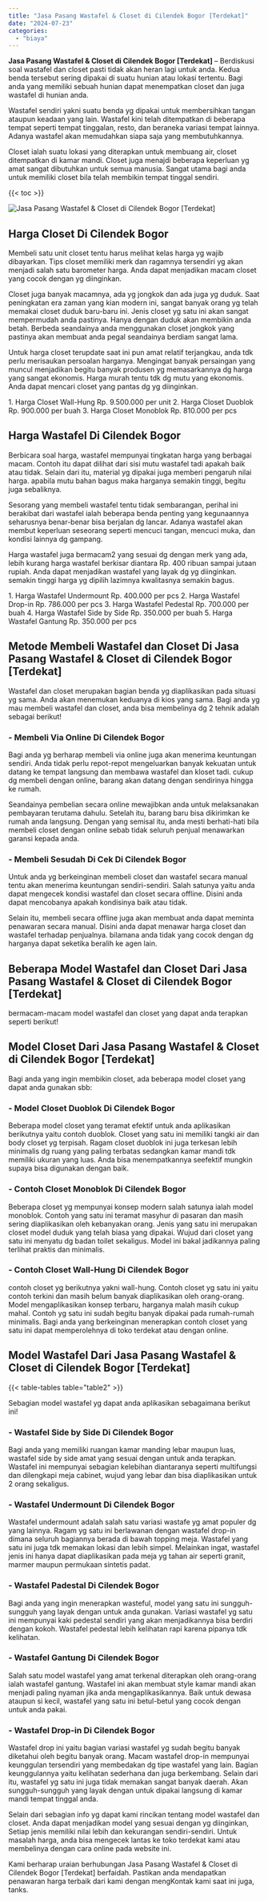 ```yaml
---
title: "Jasa Pasang Wastafel & Closet di Cilendek Bogor [Terdekat]"
date: "2024-07-23"
categories: 
  - "biaya"
---
```


**Jasa Pasang Wastafel & Closet di Cilendek Bogor \[Terdekat\]** – Berdiskusi soal wastafel dan closet pasti tidak akan heran lagi untuk anda. Kedua benda tersebut sering dipakai di suatu hunian atau lokasi tertentu. Bagi anda yang memiliki sebuah hunian dapat menempatkan closet dan juga wastafel di hunian anda.

Wastafel sendiri yakni suatu benda yg dipakai untuk membersihkan tangan ataupun keadaan yang lain. Wastafel kini telah ditempatkan di beberapa tempat seperti tempat tinggalan, resto, dan beraneka variasi tempat lainnya. Adanya wastafel akan memudahkan siapa saja yang membutuhkannya.

Closet ialah suatu lokasi yang diterapkan untuk membuang air, closet ditempatkan di kamar mandi. Closet juga menajdi beberapa keperluan yg amat sangat dibutuhkan untuk semua manusia. Sangat utama bagi anda untuk memiliki closet bila telah membikin tempat tinggal sendiri.

{{< toc >}}

![Jasa Pasang Wastafel & Closet di Cilendek Bogor [Terdekat]](/images/wastafel-closet-murah60.png)

## Harga Closet Di Cilendek Bogor

Membeli satu unit closet tentu harus melihat kelas harga yg wajib dibayarkan. Tips closet memiliki merk dan ragamnya tersendiri yg akan menjadi salah satu barometer harga. Anda dapat menjadikan macam closet yang cocok dengan yg diinginkan.

Closet juga banyak macamnya, ada yg jongkok dan ada juga yg duduk. Saat peningkatan era zaman yang kian modern ini, sangat banyak orang yg telah memakai closet duduk baru-baru ini. Jenis closet yg satu ini akan sangat mempermudah anda pastinya. Hanya dengan duduk akan membikin anda betah. Berbeda seandainya anda menggunakan closet jongkok yang pastinya akan membuat anda pegal seandainya berdiam sangat lama.

Untuk harga closet terupdate saat ini pun amat relatif terjangkau, anda tdk perlu merisaukan persoalan harganya. Mengingat banyak persaingan yang muncul menjadikan begitu banyak produsen yg memasarkannya dg harga yang sangat ekonomis. Harga murah tentu tdk dg mutu yang ekonomis. Anda dapat mencari closet yang pantas dg yg diinginkan.

1\. Harga Closet Wall-Hung Rp. 9.500.000 per unit 2. Harga Closet Duoblok Rp. 900.000 per buah 3. Harga Closet Monoblok Rp. 810.000 per pcs

## Harga Wastafel Di Cilendek Bogor

Berbicara soal harga, wastafel mempunyai tingkatan harga yang berbagai macam. Contoh itu dapat dilihat dari sisi mutu wastafel tadi apakah baik atau tidak. Selain dari itu, material yg dipakai juga memberi pengaruh nilai harga. apabila mutu bahan bagus maka harganya semakin tinggi, begitu juga sebaliknya.

Sesorang yang membeli wastafel tentu tidak sembarangan, perihal ini berakibat dari wastafel ialah beberapa benda penting yang kegunaannya seharusnya benar-benar bisa berjalan dg lancar. Adanya wastafel akan membut keperluan seseorang seperti mencuci tangan, mencuci muka, dan kondisi lainnya dg gampang.

Harga wastafel juga bermacam2 yang sesuai dg dengan merk yang ada, lebih kurang harga wastafel berkisar diantara Rp. 400 ribuan sampai jutaan rupiah. Anda dapat menjadikan wastafel yang layak dg yg diinginkan. semakin tinggi harga yg dipilih lazimnya kwalitasnya semakin bagus.

1\. Harga Wastafel Undermount Rp. 400.000 per pcs 2. Harga Wastafel Drop-in Rp. 786.000 per pcs 3. Harga Wastafel Pedestal Rp. 700.000 per buah 4. Harga Wastafel Side by Side Rp. 350.000 per buah 5. Harga Wastafel Gantung Rp. 350.000 per pcs

## Metode Membeli Wastafel dan Closet Di Jasa Pasang Wastafel & Closet di Cilendek Bogor \[Terdekat\]

Wastafel dan closet merupakan bagian benda yg diaplikasikan pada situasi yg sama. Anda akan menemukan keduanya di kios yang sama. Bagi anda yg mau membeli wastafel dan closet, anda bisa membelinya dg 2 tehnik adalah sebagai berikut!

### \- Membeli Via Online Di Cilendek Bogor

Bagi anda yg berharap membeli via online juga akan menerima keuntungan sendiri. Anda tidak perlu repot-repot mengeluarkan banyak kekuatan untuk datang ke tempat langsung dan membawa wastafel dan kloset tadi. cukup dg membeli dengan online, barang akan datang dengan sendirinya hingga ke rumah.

Seandainya pembelian secara online mewajibkan anda untuk melaksanakan pembayaran terutama dahulu. Setelah itu, barang baru bisa dikirimkan ke rumah anda langsung. Dengan yang semisal itu, anda mesti berhati-hati bila membeli closet dengan online sebab tidak seluruh penjual menawarkan garansi kepada anda.

### \- Membeli Sesudah Di Cek Di Cilendek Bogor

Untuk anda yg berkeinginan membeli closet dan wastafel secara manual tentu akan menerima keuntungan sendiri-sendiri. Salah satunya yaitu anda dapat mengecek kondisi wastafel dan closet secara offline. Disini anda dapat mencobanya apakah kondisinya baik atau tidak.

Selain itu, membeli secara offline juga akan membuat anda dapat meminta penawaran secara manual. Disini anda dapat menawar harga closet dan wastafel terhadap penjualnya. bilamana anda tidak yang cocok dengan dg harganya dapat seketika beralih ke agen lain.

## Beberapa Model Wastafel dan Closet Dari Jasa Pasang Wastafel & Closet di Cilendek Bogor \[Terdekat\]

bermacam-macam model wastafel dan closet yang dapat anda terapkan seperti berikut!

## Model Closet Dari Jasa Pasang Wastafel & Closet di Cilendek Bogor \[Terdekat\]

Bagi anda yang ingin membikin closet, ada beberapa model closet yang dapat anda gunakan sbb:

### \- Model Closet Duoblok Di Cilendek Bogor

Beberapa model closet yang teramat efektif untuk anda aplikasikan berikutnya yaitu contoh duoblok. Closet yang satu ini memiliki tangki air dan body closet yg terpisah. Ragam closet duoblok ini juga terkesan lebih minimalis dg ruang yang paling terbatas sedangkan kamar mandi tdk memiliki ukuran yang luas. Anda bisa menempatkannya seefektif mungkin supaya bisa digunakan dengan baik.

### \- Contoh Closet Monoblok Di Cilendek Bogor

Beberapa closet yg mempunyai konsep modern salah satunya ialah model monoblok. Contoh yang satu ini teramat masyhur di pasaran dan masih sering diaplikasikan oleh kebanyakan orang. Jenis yang satu ini merupakan closet model duduk yang telah biasa yang dipakai. Wujud dari closet yang satu ini menyatu dg badan toilet sekaligus. Model ini bakal jadikannya paling terlihat praktis dan minimalis.

### \- Contoh Closet Wall-Hung Di Cilendek Bogor

contoh closet yg berikutnya yakni wall-hung. Contoh closet yg satu ini yaitu contoh terkini dan masih belum banyak diaplikasikan oleh orang-orang. Model mengaplikasikan konsep terbaru, harganya malah masih cukup mahal. Contoh yg satu ini sudah begitu banyak dipakai pada rumah-rumah minimalis. Bagi anda yang berkeinginan menerapkan contoh closet yang satu ini dapat memperolehnya di toko terdekat atau dengan online.

## Model Wastafel Dari Jasa Pasang Wastafel & Closet di Cilendek Bogor \[Terdekat\]

{{< table-tables table="table2" >}}

Sebagian model wastafel yg dapat anda aplikasikan sebagaimana berikut ini!

### \- Wastafel Side by Side Di Cilendek Bogor

Bagi anda yang memiliki ruangan kamar manding lebar maupun luas, wastafel side by side amat yang sesuai dengan untuk anda terapkan. Wastafel ini mempunyai sebagian kelebihan diantaranya seperti multifungsi dan dilengkapi meja cabinet, wujud yang lebar dan bisa diaplikasikan untuk 2 orang sekaligus.

### \- Wastafel Undermount Di Cilendek Bogor

Wastafel undermount adalah salah satu variasi wastafe yg amat populer dg yang lainnya. Ragam yg satu ini berlawanan dengan wastafel drop-in dimana seluruh bagiannya berada di bawah topping meja. Wastafel yang satu ini juga tdk memakan lokasi dan lebih simpel. Melainkan ingat, wastafel jenis ini hanya dapat diaplikasikan pada meja yg tahan air seperti granit, marmer maupun permukaan sintetis padat.

### \- Wastafel Padestal Di Cilendek Bogor

Bagi anda yang ingin menerapkan wasteful, model yang satu ini sungguh-sungguh yang layak dengan untuk anda gunakan. Variasi wastafel yg satu ini mempunyai kaki pedestal sendiri yang akan menjadikannya bisa berdiri dengan kokoh. Wastafel pedestal lebih kelihatan rapi karena pipanya tdk kelihatan.

### \- Wastafel Gantung Di Cilendek Bogor

Salah satu model wastafel yang amat terkenal diterapkan oleh orang-orang ialah wastafel gantung. Wastafel ini akan membuat style kamar mandi akan menjadi paling nyaman jika anda mengaplikasikannya. Baik untuk dewasa ataupun si kecil, wastafel yang satu ini betul-betul yang cocok dengan untuk anda pakai.

### \- Wastafel Drop-in Di Cilendek Bogor

Wastafel drop ini yaitu bagian variasi wastafel yg sudah begitu banyak diketahui oleh begitu banyak orang. Macam wastafel drop-in mempunyai keunggulan tersendiri yang membedakan dg tipe wastafel yang lain. Bagian keunggulannya yaitu kelihatan sederhana dan juga berkembang. Selain dari itu, wastafel yg satu ini juga tidak memakan sangat banyak daerah. Akan sungguh-sungguh yang layak dengan untuk dipakai langsung di kamar mandi tempat tinggal anda.

Selain dari sebagian info yg dapat kami rincikan tentang model wastafel dan closet. Anda dapat menjadikan model yang sesuai dengan yg diinginkan, Setiap jenis memiliki nilai lebih dan kekurangan sendiri-sendiri. Untuk masalah harga, anda bisa mengecek lantas ke toko terdekat kami atau membelinya dengan cara online pada website ini.

Kami berharap uraian berhubungan Jasa Pasang Wastafel & Closet di Cilendek Bogor \[Terdekat\] berfaidah. Pastikan anda mendapatkan penawaran harga terbaik dari kami dengan mengKontak kami saat ini juga, tanks.
